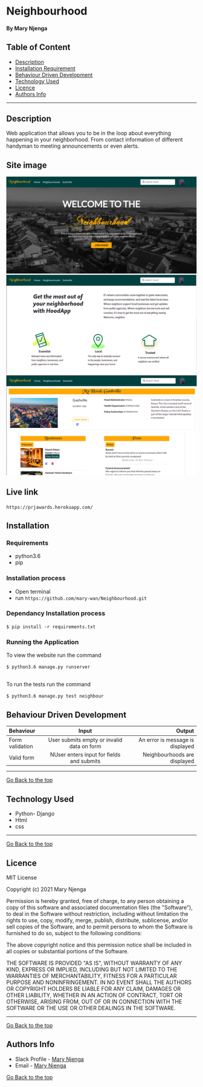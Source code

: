  # Neighbourhood
#### By Mary Njenga
## Table of Content
+ [Description](#description)
+ [Installation Requirement](#Installation)
+ [Behaviour Driven Development](#Behaviour-Driven-Development)
+ [Technology Used](#technology-used)
+ [Licence](#licence)
+ [Authors Info](#authors-info)

****
## Description
 Web application that allows you to be in the loop about everything happening in your neighborhood. From contact information of different handyman to meeting announcements or even alerts.

## Site image
![Site Image](neighbour/static/photos/site1.png)
![Site Image](neighbour/static/photos/site2.png)
![Site Image](neighbour/static/photos/site3.png)

## Live link
`https://prjawards.herokuapp.com/`
## Installation
### Requirements
* python3.6
* pip 

### Installation process
* Open terminal
* run `https://github.com/mary-wan/Neighbourhood.git`

### Dependancy Installation process
```
$ pip install -r requirements.txt

```

### Running the Application
To view the website run the command
```
$ python3.6 manage.py runserver


```
To run the tests run the command
```
$ python3.6 manage.py test neighbour

```
## Behaviour Driven Development
| Behaviour | Input | Output |
| :---------------- | :---------------: | ------------------: |
|  Form validation    | User submits empty or invalid data on form | An error is message is displayed    |
|  Valid form  | NUser enters input for fields and submits    | Neighbourhoods are displayed|

****

[Go Back to the top](#Neighbourhood)
## Technology Used
* Python- Django
* Html
* css

****
[Go Back to the top](#Neighbourhood)
## Licence
MIT License

Copyright (c) 2021 Mary Njenga

Permission is hereby granted, free of charge, to any person obtaining a copy
of this software and associated documentation files (the "Software"), to deal
in the Software without restriction, including without limitation the rights
to use, copy, modify, merge, publish, distribute, sublicense, and/or sell
copies of the Software, and to permit persons to whom the Software is
furnished to do so, subject to the following conditions:

The above copyright notice and this permission notice shall be included in all
copies or substantial portions of the Software.

THE SOFTWARE IS PROVIDED "AS IS", WITHOUT WARRANTY OF ANY KIND, EXPRESS OR
IMPLIED, INCLUDING BUT NOT LIMITED TO THE WARRANTIES OF MERCHANTABILITY,
FITNESS FOR A PARTICULAR PURPOSE AND NONINFRINGEMENT. IN NO EVENT SHALL THE
AUTHORS OR COPYRIGHT HOLDERS BE LIABLE FOR ANY CLAIM, DAMAGES OR OTHER
LIABILITY, WHETHER IN AN ACTION OF CONTRACT, TORT OR OTHERWISE, ARISING FROM,
OUT OF OR IN CONNECTION WITH THE SOFTWARE OR THE USE OR OTHER DEALINGS IN THE
SOFTWARE.


****
[Go Back to the top](#Neighbourhood)
## Authors Info
* Slack Profile - [Mary Njenga](https://app.slack.com/client/T077KKCG6/GLRQR61NW/user_profile/U027VKL1WLT?cdn_fallback=1)
* Email - [Mary Njenga](mary.njenga@student.moringaschool.com)

[Go Back to the top](#Neighbourhood)
